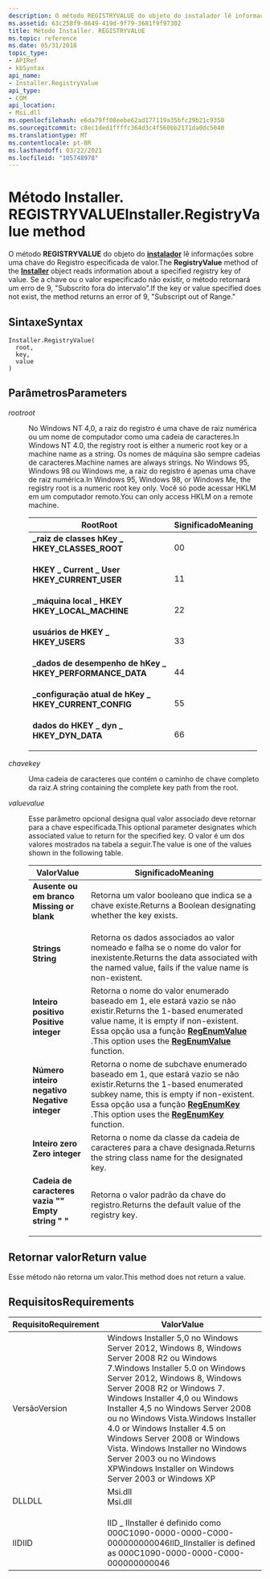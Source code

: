 ```yaml
---
description: O método REGISTRYVALUE do objeto do instalador lê informações sobre uma chave do Registro especificada de valor.
ms.assetid: 63c258f9-8649-419d-9f79-3681f9f97302
title: Método Installer. REGISTRYVALUE
ms.topic: reference
ms.date: 05/31/2018
topic_type:
- APIRef
- kbSyntax
api_name:
- Installer.RegistryValue
api_type:
- COM
api_location:
- Msi.dll
ms.openlocfilehash: e6da79ff08eebe62ad177119a35bfc29b21c9350
ms.sourcegitcommit: c8ec1ded1ffffc364d3c4f560bb2171da0dc5040
ms.translationtype: MT
ms.contentlocale: pt-BR
ms.lasthandoff: 03/22/2021
ms.locfileid: "105748978"
---
```

# <a name="installerregistryvalue-method"></a><span data-ttu-id="eb143-103">Método Installer. REGISTRYVALUE</span><span class="sxs-lookup"><span data-stu-id="eb143-103">Installer.RegistryValue method</span></span>

<span data-ttu-id="eb143-104">O método **REGISTRYVALUE** do objeto do [**instalador**](installer-object.md) lê informações sobre uma chave do Registro especificada de valor.</span><span class="sxs-lookup"><span data-stu-id="eb143-104">The **RegistryValue** method of the [**Installer**](installer-object.md) object reads information about a specified registry key of value.</span></span> <span data-ttu-id="eb143-105">Se a chave ou o valor especificado não existir, o método retornará um erro de 9, "Subscrito fora do intervalo".</span><span class="sxs-lookup"><span data-stu-id="eb143-105">If the key or value specified does not exist, the method returns an error of 9, "Subscript out of Range."</span></span>

## <a name="syntax"></a><span data-ttu-id="eb143-106">Sintaxe</span><span class="sxs-lookup"><span data-stu-id="eb143-106">Syntax</span></span>


```JScript
Installer.RegistryValue(
  root,
  key,
  value
)
```



## <a name="parameters"></a><span data-ttu-id="eb143-107">Parâmetros</span><span class="sxs-lookup"><span data-stu-id="eb143-107">Parameters</span></span>

<dl> <dt>

<span data-ttu-id="eb143-108">*root*</span><span class="sxs-lookup"><span data-stu-id="eb143-108">*root*</span></span> 
</dt> <dd>

<span data-ttu-id="eb143-109">No Windows NT 4,0, a raiz do registro é uma chave de raiz numérica ou um nome de computador como uma cadeia de caracteres.</span><span class="sxs-lookup"><span data-stu-id="eb143-109">In Windows NT 4.0, the registry root is either a numeric root key or a machine name as a string.</span></span> <span data-ttu-id="eb143-110">Os nomes de máquina são sempre cadeias de caracteres.</span><span class="sxs-lookup"><span data-stu-id="eb143-110">Machine names are always strings.</span></span> <span data-ttu-id="eb143-111">No Windows 95, Windows 98 ou Windows me, a raiz do registro é apenas uma chave de raiz numérica.</span><span class="sxs-lookup"><span data-stu-id="eb143-111">In Windows 95, Windows 98, or Windows Me, the registry root is a numeric root key only.</span></span> <span data-ttu-id="eb143-112">Você só pode acessar HKLM em um computador remoto.</span><span class="sxs-lookup"><span data-stu-id="eb143-112">You can only access HKLM on a remote machine.</span></span>



| <span data-ttu-id="eb143-113">Root</span><span class="sxs-lookup"><span data-stu-id="eb143-113">Root</span></span>                                                                                                                                                                                   | <span data-ttu-id="eb143-114">Significado</span><span class="sxs-lookup"><span data-stu-id="eb143-114">Meaning</span></span>      |
|----------------------------------------------------------------------------------------------------------------------------------------------------------------------------------------|--------------|
| <span id="HKEY_CLASSES_ROOT"></span><span id="hkey_classes_root"></span><dl> <span data-ttu-id="eb143-115"><dt>**\_raiz de classes hKey \_**</dt></span><span class="sxs-lookup"><span data-stu-id="eb143-115"><dt>**HKEY\_CLASSES\_ROOT**</dt></span></span> </dl>             | <span data-ttu-id="eb143-116">0</span><span class="sxs-lookup"><span data-stu-id="eb143-116">0</span></span><br/> |
| <span id="HKEY_CURRENT_USER"></span><span id="hkey_current_user"></span><dl> <span data-ttu-id="eb143-117"><dt>**HKEY \_ Current \_ User**</dt></span><span class="sxs-lookup"><span data-stu-id="eb143-117"><dt>**HKEY\_CURRENT\_USER**</dt></span></span> </dl>             | <span data-ttu-id="eb143-118">1</span><span class="sxs-lookup"><span data-stu-id="eb143-118">1</span></span><br/> |
| <span id="HKEY_LOCAL_MACHINE"></span><span id="hkey_local_machine"></span><dl> <span data-ttu-id="eb143-119"><dt>**\_máquina local \_ HKEY**</dt></span><span class="sxs-lookup"><span data-stu-id="eb143-119"><dt>**HKEY\_LOCAL\_MACHINE**</dt></span></span> </dl>          | <span data-ttu-id="eb143-120">2</span><span class="sxs-lookup"><span data-stu-id="eb143-120">2</span></span><br/> |
| <span id="HKEY_USERS"></span><span id="hkey_users"></span><dl> <span data-ttu-id="eb143-121"><dt>**usuários de HKEY \_**</dt></span><span class="sxs-lookup"><span data-stu-id="eb143-121"><dt>**HKEY\_USERS**</dt></span></span> </dl>                                   | <span data-ttu-id="eb143-122">3</span><span class="sxs-lookup"><span data-stu-id="eb143-122">3</span></span><br/> |
| <span id="HKEY_PERFORMANCE_DATA"></span><span id="hkey_performance_data"></span><dl> <span data-ttu-id="eb143-123"><dt>**\_dados de desempenho de hKey \_**</dt></span><span class="sxs-lookup"><span data-stu-id="eb143-123"><dt>**HKEY\_PERFORMANCE\_DATA**</dt></span></span> </dl> | <span data-ttu-id="eb143-124">4</span><span class="sxs-lookup"><span data-stu-id="eb143-124">4</span></span><br/> |
| <span id="HKEY_CURRENT_CONFIG"></span><span id="hkey_current_config"></span><dl> <span data-ttu-id="eb143-125"><dt>**\_configuração atual de hKey \_**</dt></span><span class="sxs-lookup"><span data-stu-id="eb143-125"><dt>**HKEY\_CURRENT\_CONFIG**</dt></span></span> </dl>       | <span data-ttu-id="eb143-126">5</span><span class="sxs-lookup"><span data-stu-id="eb143-126">5</span></span><br/> |
| <span id="HKEY_DYN_DATA"></span><span id="hkey_dyn_data"></span><dl> <span data-ttu-id="eb143-127"><dt>**dados do HKEY \_ dyn \_**</dt></span><span class="sxs-lookup"><span data-stu-id="eb143-127"><dt>**HKEY\_DYN\_DATA**</dt></span></span> </dl>                         | <span data-ttu-id="eb143-128">6</span><span class="sxs-lookup"><span data-stu-id="eb143-128">6</span></span><br/> |



 

</dd> <dt>

<span data-ttu-id="eb143-129">*chave*</span><span class="sxs-lookup"><span data-stu-id="eb143-129">*key*</span></span> 
</dt> <dd>

<span data-ttu-id="eb143-130">Uma cadeia de caracteres que contém o caminho de chave completo da raiz.</span><span class="sxs-lookup"><span data-stu-id="eb143-130">A string containing the complete key path from the root.</span></span>

</dd> <dt>

<span data-ttu-id="eb143-131">*value*</span><span class="sxs-lookup"><span data-stu-id="eb143-131">*value*</span></span> 
</dt> <dd>

<span data-ttu-id="eb143-132">Esse parâmetro opcional designa qual valor associado deve retornar para a chave especificada.</span><span class="sxs-lookup"><span data-stu-id="eb143-132">This optional parameter designates which associated value to return for the specified key.</span></span> <span data-ttu-id="eb143-133">O valor é um dos valores mostrados na tabela a seguir.</span><span class="sxs-lookup"><span data-stu-id="eb143-133">The value is one of the values shown in the following table.</span></span>



| <span data-ttu-id="eb143-134">Valor</span><span class="sxs-lookup"><span data-stu-id="eb143-134">Value</span></span>                                                                                                                                                                                                    | <span data-ttu-id="eb143-135">Significado</span><span class="sxs-lookup"><span data-stu-id="eb143-135">Meaning</span></span>                                                                                                                                                 |
|----------------------------------------------------------------------------------------------------------------------------------------------------------------------------------------------------------|---------------------------------------------------------------------------------------------------------------------------------------------------------|
| <span id="Missing_or_blank"></span><span id="missing_or_blank"></span><span id="MISSING_OR_BLANK"></span><dl> <span data-ttu-id="eb143-136"><dt>**Ausente ou em branco**</dt></span><span class="sxs-lookup"><span data-stu-id="eb143-136"><dt>**Missing or blank**</dt></span></span> </dl> | <span data-ttu-id="eb143-137">Retorna um valor booleano que indica se a chave existe.</span><span class="sxs-lookup"><span data-stu-id="eb143-137">Returns a Boolean designating whether the key exists.</span></span><br/>                                                                                        |
| <span id="String"></span><span id="string"></span><span id="STRING"></span><dl> <span data-ttu-id="eb143-138"><dt>**Strings**</dt></span><span class="sxs-lookup"><span data-stu-id="eb143-138"><dt>**String**</dt></span></span> </dl>                                         | <span data-ttu-id="eb143-139">Retorna os dados associados ao valor nomeado e falha se o nome do valor for inexistente.</span><span class="sxs-lookup"><span data-stu-id="eb143-139">Returns the data associated with the named value, fails if the value name is non-existent.</span></span><br/>                                                   |
| <span id="Positive_integer"></span><span id="positive_integer"></span><span id="POSITIVE_INTEGER"></span><dl> <span data-ttu-id="eb143-140"><dt>**Inteiro positivo**</dt></span><span class="sxs-lookup"><span data-stu-id="eb143-140"><dt>**Positive integer**</dt></span></span> </dl> | <span data-ttu-id="eb143-141">Retorna o nome do valor enumerado baseado em 1, ele estará vazio se não existir.</span><span class="sxs-lookup"><span data-stu-id="eb143-141">Returns the 1-based enumerated value name, it is empty if non-existent.</span></span> <span data-ttu-id="eb143-142">Essa opção usa a função [**RegEnumValue**](/windows/win32/api/winreg/nf-winreg-regenumvaluea) .</span><span class="sxs-lookup"><span data-stu-id="eb143-142">This option uses the [**RegEnumValue**](/windows/win32/api/winreg/nf-winreg-regenumvaluea) function.</span></span><br/> |
| <span id="Negative_integer"></span><span id="negative_integer"></span><span id="NEGATIVE_INTEGER"></span><dl> <span data-ttu-id="eb143-143"><dt>**Número inteiro negativo**</dt></span><span class="sxs-lookup"><span data-stu-id="eb143-143"><dt>**Negative integer**</dt></span></span> </dl> | <span data-ttu-id="eb143-144">Retorna o nome de subchave enumerado baseado em 1, que estará vazio se não existir.</span><span class="sxs-lookup"><span data-stu-id="eb143-144">Returns the 1-based enumerated subkey name, this is empty if non-existent.</span></span> <span data-ttu-id="eb143-145">Essa opção usa a função [**RegEnumKey**](/windows/win32/api/winreg/nf-winreg-regenumkeya) .</span><span class="sxs-lookup"><span data-stu-id="eb143-145">This option uses the [**RegEnumKey**](/windows/win32/api/winreg/nf-winreg-regenumkeya) function.</span></span><br/>  |
| <span id="Zero_integer"></span><span id="zero_integer"></span><span id="ZERO_INTEGER"></span><dl> <span data-ttu-id="eb143-146"><dt>**Inteiro zero**</dt></span><span class="sxs-lookup"><span data-stu-id="eb143-146"><dt>**Zero integer**</dt></span></span> </dl>                 | <span data-ttu-id="eb143-147">Retorna o nome da classe da cadeia de caracteres para a chave designada.</span><span class="sxs-lookup"><span data-stu-id="eb143-147">Returns the string class name for the designated key.</span></span><br/>                                                                                        |
| <span id="Empty_string____"></span><span id="empty_string____"></span><span id="EMPTY_STRING____"></span><dl> <span data-ttu-id="eb143-148"><dt>**Cadeia de caracteres vazia ""**</dt></span><span class="sxs-lookup"><span data-stu-id="eb143-148"><dt>**Empty string " "**</dt></span></span> </dl> | <span data-ttu-id="eb143-149">Retorna o valor padrão da chave do registro.</span><span class="sxs-lookup"><span data-stu-id="eb143-149">Returns the default value of the registry key.</span></span><br/>                                                                                               |



 

</dd> </dl>

## <a name="return-value"></a><span data-ttu-id="eb143-150">Retornar valor</span><span class="sxs-lookup"><span data-stu-id="eb143-150">Return value</span></span>

<span data-ttu-id="eb143-151">Esse método não retorna um valor.</span><span class="sxs-lookup"><span data-stu-id="eb143-151">This method does not return a value.</span></span>

## <a name="requirements"></a><span data-ttu-id="eb143-152">Requisitos</span><span class="sxs-lookup"><span data-stu-id="eb143-152">Requirements</span></span>



| <span data-ttu-id="eb143-153">Requisito</span><span class="sxs-lookup"><span data-stu-id="eb143-153">Requirement</span></span> | <span data-ttu-id="eb143-154">Valor</span><span class="sxs-lookup"><span data-stu-id="eb143-154">Value</span></span> |
|--------------------|---------------------------------------------------------------------------------------------------------------------------------------------------------------------------------------------------------------------------------------------------------|
| <span data-ttu-id="eb143-155">Versão</span><span class="sxs-lookup"><span data-stu-id="eb143-155">Version</span></span><br/> | <span data-ttu-id="eb143-156">Windows Installer 5,0 no Windows Server 2012, Windows 8, Windows Server 2008 R2 ou Windows 7.</span><span class="sxs-lookup"><span data-stu-id="eb143-156">Windows Installer 5.0 on Windows Server 2012, Windows 8, Windows Server 2008 R2 or Windows 7.</span></span> <span data-ttu-id="eb143-157">Windows Installer 4,0 ou Windows Installer 4,5 no Windows Server 2008 ou no Windows Vista.</span><span class="sxs-lookup"><span data-stu-id="eb143-157">Windows Installer 4.0 or Windows Installer 4.5 on Windows Server 2008 or Windows Vista.</span></span> <span data-ttu-id="eb143-158">Windows Installer no Windows Server 2003 ou no Windows XP</span><span class="sxs-lookup"><span data-stu-id="eb143-158">Windows Installer on Windows Server 2003 or Windows XP</span></span><br/> |
| <span data-ttu-id="eb143-159">DLL</span><span class="sxs-lookup"><span data-stu-id="eb143-159">DLL</span></span><br/>     | <dl> <span data-ttu-id="eb143-160"><dt>Msi.dll</dt></span><span class="sxs-lookup"><span data-stu-id="eb143-160"><dt>Msi.dll</dt></span></span> </dl>                                                                                                                                                                      |
| <span data-ttu-id="eb143-161">IID</span><span class="sxs-lookup"><span data-stu-id="eb143-161">IID</span></span><br/>     | <span data-ttu-id="eb143-162">IID \_ IInstaller é definido como 000C1090-0000-0000-C000-000000000046</span><span class="sxs-lookup"><span data-stu-id="eb143-162">IID\_IInstaller is defined as 000C1090-0000-0000-C000-000000000046</span></span><br/>                                                                                                                                                                           |



 

 
